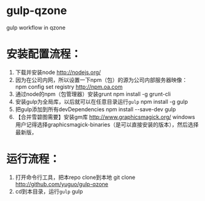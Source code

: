 gulp-qzone
==========

gulp workflow in qzone

安装配置流程：
====

1. 下载并安装node http://nodejs.org/
2. 因为在公司内网，所以设置一下npm（包）的源为公司内部服务器映像：
	npm config set registry http://npm.oa.com
3. 通过node的npm（包管理器）安装grunt
	npm install -g grunt-cli
4. 安装gulp为全局库，以后就可以在任意目录运行`gulp`
	npm install -g gulp
5. 把gulp添加到所有devDependencies
	npm install --save-dev gulp
6. 【合并雪碧图需要】安装gm库 http://www.graphicsmagick.org/
windows用户记得选择graphicsmagick-binaries（是可以直接安装的版本），然后选择最新版，

运行流程：
====

1. 打开命令行工具，把本repo clone到本地
	git clone http://github.com/yuguo/gulp-qzone
2. cd到本目录，运行`gulp`
	gulp
	
